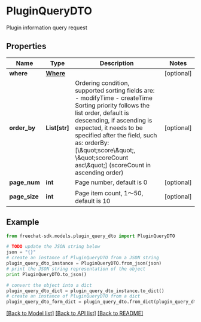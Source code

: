# PluginQueryDTO

Plugin information query request

## Properties
Name | Type | Description | Notes
------------ | ------------- | ------------- | -------------
**where** | [**Where**](Where.md) |  | [optional] 
**order_by** | **List[str]** | Ordering condition, supported sorting fields are: - modifyTime - createTime  Sorting priority follows the list order, default is descending, if ascending is expected, it needs to be specified after the field, such as: orderBy: [\\\&quot;score\\\&quot;, \\\&quot;scoreCount asc\\\&quot;] (scoreCount in ascending order)  | [optional] 
**page_num** | **int** | Page number, default is 0 | [optional] 
**page_size** | **int** | Page item count, 1～50, default is 10 | [optional] 

## Example

```python
from freechat-sdk.models.plugin_query_dto import PluginQueryDTO

# TODO update the JSON string below
json = "{}"
# create an instance of PluginQueryDTO from a JSON string
plugin_query_dto_instance = PluginQueryDTO.from_json(json)
# print the JSON string representation of the object
print PluginQueryDTO.to_json()

# convert the object into a dict
plugin_query_dto_dict = plugin_query_dto_instance.to_dict()
# create an instance of PluginQueryDTO from a dict
plugin_query_dto_form_dict = plugin_query_dto.from_dict(plugin_query_dto_dict)
```
[[Back to Model list]](../README.md#documentation-for-models) [[Back to API list]](../README.md#documentation-for-api-endpoints) [[Back to README]](../README.md)


